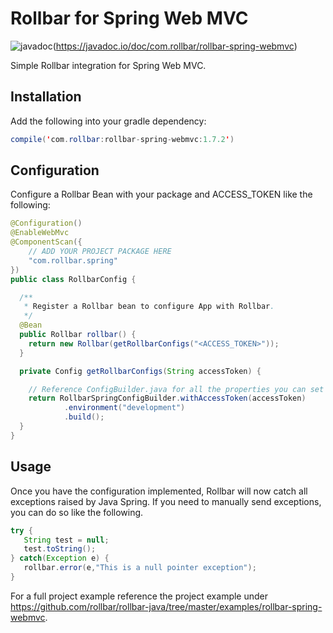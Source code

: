 # Rollbar for Spring Web MVC 

![javadoc](https://javadoc.io/badge2/com.rollbar/rollbar-spring-webmvc/javadoc.svg?style=for-the-badge)(https://javadoc.io/doc/com.rollbar/rollbar-spring-webmvc)

Simple Rollbar integration for Spring Web MVC.

## Installation

Add the following into your gradle dependency:

```java
compile('com.rollbar:rollbar-spring-webmvc:1.7.2')
```

## Configuration

Configure a Rollbar Bean with your package and ACCESS_TOKEN like the following:

```java
@Configuration()
@EnableWebMvc
@ComponentScan({
    // ADD YOUR PROJECT PACKAGE HERE
    "com.rollbar.spring"
})
public class RollbarConfig {

  /**
   * Register a Rollbar bean to configure App with Rollbar.
   */
  @Bean
  public Rollbar rollbar() {
    return new Rollbar(getRollbarConfigs("<ACCESS_TOKEN>"));
  }

  private Config getRollbarConfigs(String accessToken) {

    // Reference ConfigBuilder.java for all the properties you can set for Rollbar
    return RollbarSpringConfigBuilder.withAccessToken(accessToken)
            .environment("development")
            .build();
  }
}
```

## Usage

Once you have the configuration implemented, Rollbar will now catch all exceptions raised by Java Spring. If you need to manually send exceptions, you can do so like the following. 

```java
try {
   String test = null;
   test.toString();
} catch(Exception e) {
   rollbar.error(e,"This is a null pointer exception");
}
```

For a full project example reference the project example under https://github.com/rollbar/rollbar-java/tree/master/examples/rollbar-spring-webmvc.
 
